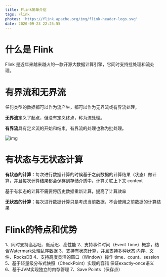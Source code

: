 ```yaml
---
title: Flink简单介绍
tags: Flink
photos: 'https://flink.apache.org/img/flink-header-logo.svg'
date: 2020-09-23 22:25:55
---
```


# 什么是 Flink

Flink 是近年来越来越火的一款开源大数据计算引擎，它同时支持批处理和流处理。

<!-- more -->

# 有界流和无界流

任何类型的数据都可以作为流产生，都可以作为无界流或有界流处理。

**无界流**定义了起点，但没有定义终点，称为流处理。

**有界流**具有定义流的开始和结束，有界流的处理也称为批处理。

![img](https://flink.apache.org/img/bounded-unbounded.png)

# 有状态与无状态计算

**有状态的计算**：每次进行数据计算的时候基于之前数据的计算结果（状态）做计算，并且每次计算结果都会保存到存储介质中，计算关联上下文 context

基于有状态的计算不需要将历史数据重新计算，提高了计算效率

**无状态的计算**：每次进行数据计算只是考虑当前数据，不会使用之前数据的计算结果

# Flink的特点和优势

1、同时支持高吞吐、低延迟、高性能
2、支持事件时间（Event Time）概念，结合Watermark处理乱序数据
3、支持有状态计算，并且支持多种状态   内存、文件、RocksDB
4、支持高度灵活的窗口（Window）操作   time、count、session
5、基于轻量级分布式快照（CheckPoint）实现的容错 保证exactly-once语义
6、基于JVM实现独立的内存管理
7、Save Points（保存点）